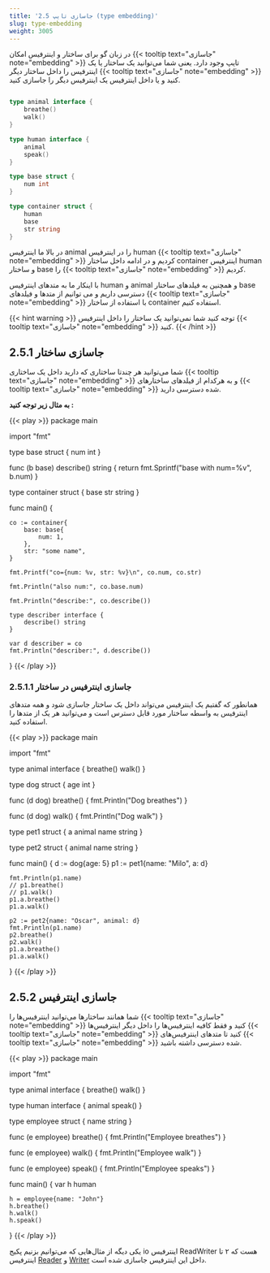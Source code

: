 ```yaml
---
title: '2.5 جاسازی تایپ (type embedding)'
slug: type-embedding
weight: 3005
---
```


در زبان گو برای ساختار و اینترفیس امکان {{< tooltip text="جاسازی" note="embedding" >}} تایپ وجود دارد. یعنی شما می‌توانید یک ساختار یا یک اینترفیس را داخل ساختار دیگر {{< tooltip text="جاسازی" note="embedding" >}} کنید و یا داخل اینترفیس یک اینترفیس دیگر را جاسازی کنید.

```go

type animal interface {
    breathe()
    walk()
}

type human interface {
    animal
    speak()
}

type base struct {
    num int
}

type container struct {
	human
    base
    str string
}
```

در بالا ما اینترفیس animal را در اینترفیس human {{< tooltip text="جاسازی" note="embedding" >}} کردیم و در ادامه داخل ساختار container اینترفیس human و ساختار base را {{< tooltip text="جاسازی" note="embedding" >}} کردیم.

با اینکار ما به متدهای اینترفیس human و animal و همچنین به فیلدهای ساختار base دسترسی داریم و می توانیم از متدها و فیلدهای {{< tooltip text="جاسازی" note="embedding" >}} با استفاده از ساختار container استفاده کنیم.


{{< hint warning >}}
توجه کنید شما نمی‌توانید یک ساختار را داخل اینترفیس {{< tooltip text="جاسازی" note="embedding" >}} کنید.
{{< /hint >}}


## 2.5.1 جاسازی ساختار

شما می‌توانید هر چندتا ساختاری که دارید داخل یک ساختاری {{< tooltip text="جاسازی" note="embedding" >}} و به هرکدام از فیلدهای ساختارهای {{< tooltip text="جاسازی" note="embedding" >}} شده دسترسی دارید.

**به مثال زیر توجه کنید :**

{{< play >}}
package main

import "fmt"

type base struct {
    num int
}

func (b base) describe() string {
    return fmt.Sprintf("base with num=%v", b.num)
}

type container struct {
    base
    str string
}

func main() {

    co := container{
        base: base{
            num: 1,
        },
        str: "some name",
    }

    fmt.Printf("co={num: %v, str: %v}\n", co.num, co.str)

    fmt.Println("also num:", co.base.num)

    fmt.Println("describe:", co.describe())

    type describer interface {
        describe() string
    }

    var d describer = co
    fmt.Println("describer:", d.describe())
}
{{< /play >}}

### 2.5.1.1 جاسازی اینترفیس در ساختار

همانطور که گفتیم یک اینترفیس می‌‌تواند داخل یک ساختار جاسازی شود و همه متدهای اینترفیس به واسطه ساختار مورد قابل دسترس است و می‌توانید هر یک از متدها را استفاده کنید.

{{< play >}}
package main

import "fmt"

type animal interface {
    breathe()
    walk()
}

type dog struct {
    age int
}

func (d dog) breathe() {
    fmt.Println("Dog breathes")
}

func (d dog) walk() {
    fmt.Println("Dog walk")
}

type pet1 struct {
    a    animal
    name string
}

type pet2 struct {
    animal
    name string
}

func main() {
    d := dog{age: 5}
    p1 := pet1{name: "Milo", a: d}

    fmt.Println(p1.name)
    // p1.breathe()
    // p1.walk()
    p1.a.breathe()
    p1.a.walk()

    p2 := pet2{name: "Oscar", animal: d}
    fmt.Println(p1.name)
    p2.breathe()
    p2.walk()
    p1.a.breathe()
    p1.a.walk()
}
{{< /play >}}

## 2.5.2 جاسازی اینترفیس

شما همانند ساختارها می‌توانید اینترفیس‌ها را {{< tooltip text="جاسازی" note="embedding" >}} کنید و فقط کافیه اینترفیس‌ها را داخل دیگر اینترفیس‌ها {{< tooltip text="جاسازی" note="embedding" >}} کنید تا متدهای اینترفیس‌های {{< tooltip text="جاسازی" note="embedding" >}} شده دسترسی داشته باشید.

{{< play >}}
package main

import "fmt"

type animal interface {
	breathe()
	walk()
}

type human interface {
	animal
	speak()
}

type employee struct {
	name string
}

func (e employee) breathe() {
	fmt.Println("Employee breathes")
}

func (e employee) walk() {
	fmt.Println("Employee walk")
}

func (e employee) speak() {
	fmt.Println("Employee speaks")
}

func main() {
	var h human

	h = employee{name: "John"}
	h.breathe()
	h.walk()
	h.speak()
}
{{< /play >}}

یکی دیگه از مثال‌هایی که می‌توانیم بزنیم پکیج io اینترفیس ReadWriter هست که ۲ تا اینترفیس [Reader](https://golang.org/pkg/io/#Reader) و [Writer](https://golang.org/pkg/io/#Writer) داخل این اینترفیس جاسازی شده است.

